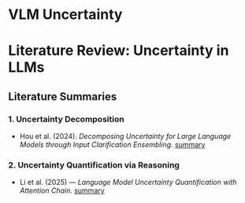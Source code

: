 # VLM Uncertainty

# Literature Review: Uncertainty in LLMs

## Literature Summaries

### 1. Uncertainty Decomposition
- Hou et al. (2024). *Decomposing Uncertainty for Large Language Models through Input Clarification Ensembling*. [summary](papers/hou2023decomposing.md)

### 2. Uncertainty Quantification via Reasoning
- Li et al. (2025) — *Language Model Uncertainty Quantification with Attention Chain*. [summary](papers/li2025language.md)  
